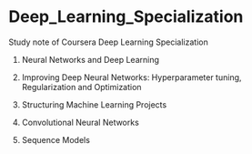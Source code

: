 # Deep_Learning_Specialization
Study note of Coursera Deep Learning Specialization 

1. Neural Networks and Deep Learning   

2. Improving Deep Neural Networks: Hyperparameter tuning, Regularization and Optimization  

3. Structuring Machine Learning Projects  

4. Convolutional Neural Networks   

5. Sequence Models  
